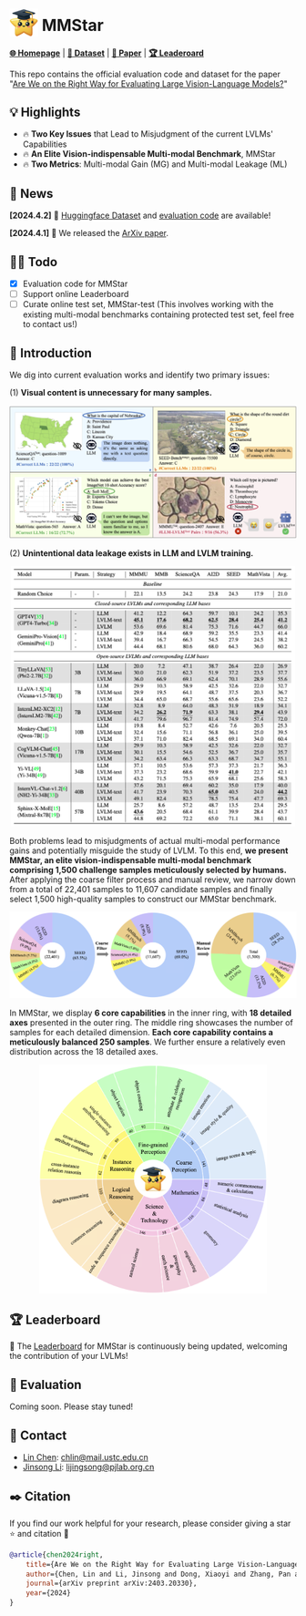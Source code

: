 # <img src="resources/logo.png" style="vertical-align: -10px;" :height="50px" width="50px"> MMStar

[**🌐 Homepage**](https://mmstar-benchmark.github.io/) | [**🤗 Dataset**](https://huggingface.co/datasets/Lin-Chen/MMStar) | [**📖 Paper**](https://arxiv.org/pdf/2403.20330.pdf) | [**🏆 Leaderoard**]()

This repo contains the official evaluation code and dataset for the paper "[Are We on the Right Way for Evaluating Large Vision-Language Models?](https://arxiv.org/pdf/2403.20330.pdf)"

## 💡 Highlights

- 🔥 **Two Key Issues** that Lead to Misjudgment of the current LVLMs' Capabilities
- 🔥 **An Elite Vision-indispensable Multi-modal Benchmark**, MMStar
- 🔥 **Two Metrics**: Multi-modal Gain (MG) and Multi-modal Leakage (ML)

## 📜 News

**[2024.4.2]** 🚀 [Huggingface Dataset](https://huggingface.co/datasets/Lin-Chen/MMStar) and [evaluation code](https://github.com/MMStar-Benchmark/MMStar/tree/main/eval) are available!

**[2024.4.1]** 🚀 We released the [ArXiv paper](https://arxiv.org/pdf/2403.20330.pdf).

## 👨‍💻 Todo

- [x] Evaluation code for MMStar
- [ ] Support online Leaderboard
- [ ] Curate online test set, MMStar-test (This involves working with the existing multi-modal benchmarks containing protected test set, feel free to contact us!)

## 👀 Introduction

We dig into current evaluation works and identify two primary issues:

(1) **Visual content is unnecessary for many samples.**

<p align="center">
  <img src="resources/4_case_in_1.png" :height="200px" width="700px">
</p>

(2) **Unintentional data leakage exists in LLM and LVLM training.**
<p align="center">
  <img src="resources/LVLM_on_6bench.png" :height="200px" width="500px">
</p>

Both problems lead to misjudgments of actual multi-modal performance gains and potentially misguide the study of LVLM. To this end, **we present MMStar, an elite vision-indispensable multi-modal benchmark comprising 1,500 challenge samples meticulously selected by humans.** After applying the coarse filter process and manual review, we narrow down from a total of 22,401 samples to 11,607 candidate samples and finally select 1,500 high-quality samples to construct our MMStar benchmark.

<p align="center">
  <img src="resources/data_source.png" :height="200px" width="600px">
</p>

In MMStar, we display **6 core capabilities** in the inner ring, with **18 detailed axes** presented in the outer ring. The middle ring showcases the number of samples for each detailed dimension. **Each core capability contains a meticulously balanced 250 samples**. We further ensure a relatively even distribution across the 18 detailed axes.

<p align="center">
  <img src="resources/mmstar.png" :height="400px" width="400px">
</p>

## 🏆 Leaderboard

🎯 The [Leaderboard]() for MMStar is continuously being updated, welcoming the contribution of your LVLMs!

## 🤖 Evaluation

Coming soon. Please stay tuned!

## 📧 Contact

- [Lin Chen](https://lin-chen.site/): chlin@mail.ustc.edu.cn
- [Jinsong Li](https://li-jinsong.github.io/): lijingsong@pjlab.org.cn

## ✒️ Citation

If you find our work helpful for your research, please consider giving a star ⭐ and citation 📝
```bibtex
@article{chen2024right,
    title={Are We on the Right Way for Evaluating Large Vision-Language Models?}, 
    author={Chen, Lin and Li, Jinsong and Dong, Xiaoyi and Zhang, Pan and Zang, Yuhang and Chen, Zehui and Duan, Haodong and Wang, Jiaqi and Qiao, Yu and Lin, Dahua and Zhao, Feng},
    journal={arXiv preprint arXiv:2403.20330},
    year={2024}
}
```
